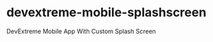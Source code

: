 devextreme-mobile-splashscreen
==============================

DevExtreme Mobile App With Custom Splash Screen
